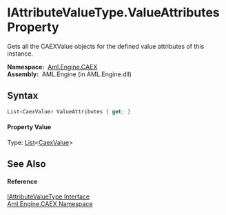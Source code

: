 IAttributeValueType.ValueAttributes Property
============================================
Gets all the CAEXValue objects for the defined value attributes of this instance.

  **Namespace:**  [Aml.Engine.CAEX][1]  
  **Assembly:**  AML.Engine (in AML.Engine.dll)

Syntax
------

```csharp
List<CaexValue> ValueAttributes { get; }
```

#### Property Value
Type: [List][2]&lt;[CaexValue][3]>

See Also
--------

#### Reference
[IAttributeValueType Interface][4]  
[Aml.Engine.CAEX Namespace][1]  

[1]: ../README.md
[2]: https://docs.microsoft.com/dotnet/api/system.collections.generic.list-1
[3]: ../../Aml.Engine.CAEX.Extensions/CaexValue/README.md
[4]: README.md
[5]: https://www.automationml.org
[6]: ../../icons/logoShade.png